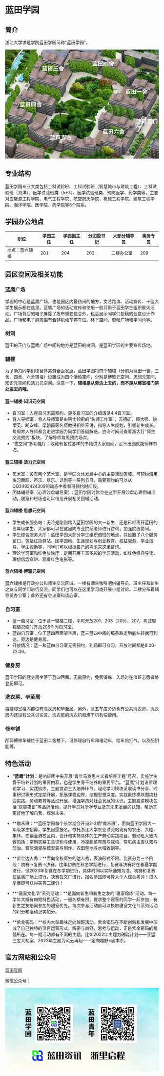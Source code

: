 # 蓝田学园

## 简介

浙江大学求是学院蓝田学园简称“蓝田学园”。

![蓝田](../assets/lantian/map-about-lantian.webp)

## 专业结构

蓝田学园专业大类包括工科试验班、工科试验班（智慧城市与建筑工程）、工科试验班（海洋）、医学试验班类（5+3）、医学试验班类、预防医学、药学类等，主要对应能源工程学院、电气工程学院、航空航天学院、机械工程学院、建筑工程学院、海洋学院、医学院、药学院等8个院系。

## 学园办公地点

| 职位           | 学园主任 | 学园副主任 | 分团委书记 | 大部分辅导员 | 事务专员 |
| -------------- | -------- | ---------- | ---------- | ------------ | -------- |
| 地点：蓝六辅楼 | 201      | 204        | 203        | 二楼办公室   | 209      |

## 园区空间及相关功能

### 蓝鹰广场

学园的中心是蓝鹰广场，也是园区内最热闹的地方，文艺路演、活动宣传、十佳大学生展示都在这里。蓝鹰广场的活动宣传和使用一般只用于蓝田学生组织重大活动。广场背后的电子屏除了发布重要信息外，也会展示同学们投稿的创意设计作品。广场和电子屏周围有着非机动车停车位、林下空间、晾晒广场和学习角等。

### 树洞

蓝田的正门与蓝鹰广场中间的地方是蓝田的树洞，是蓝田学园的主要宣传场地。

### 辅楼

为了助力同学们德智体美劳全面发展，蓝田学园将四个辅楼（分别为蓝田一舍、三舍、四舍、六舍辅楼）设置成为四个活动空间，分别是博雅元空间、思想元空间、知识元空间和活力元空间。注意一下，**辅楼是从旁边上去的，而不是从寝室楼门禁处进去的哦。**

#### 蓝一辅楼·知识元空间

- 自习室：入座自习无需预约。更多自习室的介绍请见4.4自习室。
- 育人导师室：育人导师室是由院士领衔的“名师工作室”，苏德矿、顾大强、姚缨英、胡安峰、梁朝霞等名师教授相继开讲，指导人生规划，引领新生成长。每周育人导师都会走进学园为同学们答疑解惑，咨询时间可查看浙大钉“师生交流预约”板块，了解导师每周预约场次。
- “悦空间”多功能厅：收藏有各式各样的书籍供大家借阅，足不出园就能徜徉书海。

#### 蓝三辅楼·活力元空间

- 艺术室：设有两个艺术室，是学园文体发展中心的主要活动区域。可预约借用练习舞蹈、声乐、器乐、话剧等一系列节目。需要预约的可以从QQ3492424309的动态中查看可预约时间段。
- 团体辅导室（心理沙盘辅导室）：蓝田学园时常会在这里开展沙盘心理团辅活动。寝室和班级也可以借用开展相关团辅活动。

#### 蓝四辅楼·思想元空间

- 学生成长服务站：无论是刚刚踏入蓝田学园的大一新生，还是已经离开蓝田的高年级学生，大家都可以在这里向专业院系老师进行咨询，加强院园协同。
- 学生综合服务大厅：蓝田学园大部分学生组织值班的地点，共设置了八个服务窗口，包括红色驿站、团学园地、生涯规划与创业教育、权益服务、学业指导、学生资助等，同学们可以根据自己的需求来这里咨询。
- 理论学习室和红色放映厅：定期开展丰富多彩的学习活动，如红色经典导读、理想信念宣讲、观看红色电影等。

#### 蓝六辅楼·博雅元空间

蓝六辅楼是行政办公和师生交流区域。一楼有师生咖啡吧供辅导员、班主任和新生之友与同学们进行交流，同学们也可以在这里学习或开展小组讨论。二楼分布着辅导员办公室；此外还有会议室和谈心室。

### 自习室

- 蓝一自习室：位于蓝一辅楼二楼，平时开放201、203（205）、207，考试周视情况临时开放206作为自习室。
- 蓝四自习室：位于蓝四西面架空层，蓝三蓝四中间的那条路走到底左转就可到达。旁边是健身房。
- 开放情况：蓝一和蓝四自习室无需预约，到场即可自习，开放时间都是8:00-22:30。

### 健身房

蓝田学园的健身房坐落于蓝四西面。无需预约，免费锻炼，入场时在值班志愿者处登记即可。

### 洗衣房、毕至居

每幢寝室楼内都设有洗衣房和毕至居。另外，蓝五车库旁边也有公共洗衣房。洗衣房内还设有公共讨论区。洗衣房的洗衣机和烘干机有偿使用。

### 修车铺

邴师傅修车铺位于蓝田二舍楼下，可修理自行车和电动车，给车胎打气，以及配钥匙等。

## 特色活动

- **“蓝鹰”计划**：是响应团中央开展“青年马克思主义者培养工程”号召，实施学生骨干培养计划的重要内容，也是学生骨干培养的重要平台。“蓝鹰”计划设置理论学习、实践锻炼、主题宣讲三大培养环节。理论学习模块采取读书分享、时事研讨等形式定期开展，拓展课程边界，挖掘思想深度。实践锻炼模块围绕社会实践、劳动教育等活动开展，增强学员对社会发展的认识。主题宣讲模块包括“双周夜谈”等品牌活动，提升学员对所学专业及其未来发展的认知，帮助其更好地了解自我、规划未来。
- **锄禾班：**蓝田学园每个长学期会开设2-3期“锄禾班”，面向蓝田学园大一年级学生招募，学生自愿报名。依托浙江大学农业试验站现有的农田、大棚、果林，在紫金港校区内，设计和实施具体的生产劳动实践项目。劳动班大致内容包括：常用农耕工具识别与使用、冷凉蔬菜育苗与栽培、常见病虫害认知与防治、智能滴灌系统安装与制作、农田整地与水稻收割等。
- **紫金达人秀：**面向全校师生的达人秀，表演形式不限。比赛分为三个阶段：初赛→复赛→决赛。往年初赛在秋冬学期进行，复赛与决赛将在春夏学期进行，但2023年复赛在冬学期进行，具体时间以实际通知为准。初赛和复赛在蓝鹰广场上进行，决赛在文广进行。报名参加即可算入个人综合考评！进入复赛即可获得美育二课分！

- **“寝室文化节”系列活动：**是面向新生和新生之友的“寝室熔炼”活动，每一学年大概有四期特色活动，一般名额有限，要求整个寝室的同学一起参加，有新生之友陪同参加的寝室优先。每次参与活动都可以换取寝室文化节系列活动的积分和活动记实加分。

- **紫金密码：**校内大型趣味定向越野活动。紫金密码在不断创新和发展中形成了自己独特的项目运营形式。解密与越野，思考与运动，正是紫金密码的精髓所在。每一期活动都有不同的主题，比如2022年主题为破晓计划——亚运三宝大劫案，2023年主题为风云再起——定向越野×剧本杀。

## 官方网站和公众号

[蓝田官网](https://lantian.zju.edu.cn)

微信公众号：

![公众号](../assets/lantian/QRcodes-of-lantian.webp)

